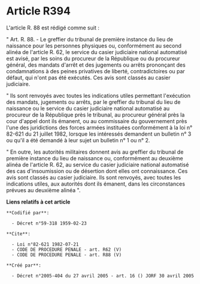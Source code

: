 # Article R394

L'article R. 88 est rédigé comme suit :

" Art. R. 88. - Le greffier du tribunal de première instance du lieu de naissance pour les personnes physiques ou,
conformément au second alinéa de l'article R. 62, le service du casier judiciaire national automatisé est avisé, par les
soins du procureur de la République ou du procureur général, des mandats d'arrêt et des jugements ou arrêts prononçant des
condamnations à des peines privatives de liberté, contradictoires ou par défaut, qui n'ont pas été exécutés. Ces avis sont
classés au casier judiciaire.

" Ils sont renvoyés avec toutes les indications utiles permettant l'exécution des mandats, jugements ou arrêts, par le
greffier du tribunal du lieu de naissance ou le service du casier judiciaire national automatisé au procureur de la
République près le tribunal, au procureur général près la cour d'appel dont ils émanent, ou au commissaire du gouvernement
près l'une des juridictions des forces armées instituées conformément à la loi n° 82-621 du 21 juillet 1982, lorsque les
intéressés demandent un bulletin n° 3 ou qu'il a été demandé à leur sujet un bulletin n° 1 ou n° 2.

" En outre, les autorités militaires donnent avis au greffier du tribunal de première instance du lieu de naissance ou,
conformément au deuxième alinéa de l'article R. 62, au service du casier judiciaire national automatisé des cas
d'insoumission ou de désertion dont elles ont connaissance. Ces avis sont classés au casier judiciaire. Ils sont renvoyés,
avec toutes les indications utiles, aux autorités dont ils émanent, dans les circonstances prévues au deuxième alinéa ".

**Liens relatifs à cet article**

	**Codifié par**:

	  - Décret n°59-318 1959-02-23

	**Cite**:

	  - Loi n°82-621 1982-07-21
	  - CODE DE PROCEDURE PENALE - art. R62 (V)
	  - CODE DE PROCEDURE PENALE - art. R88 (V)

	**Créé par**:

	  - Décret n°2005-404 du 27 avril 2005 - art. 16 () JORF 30 avril 2005
